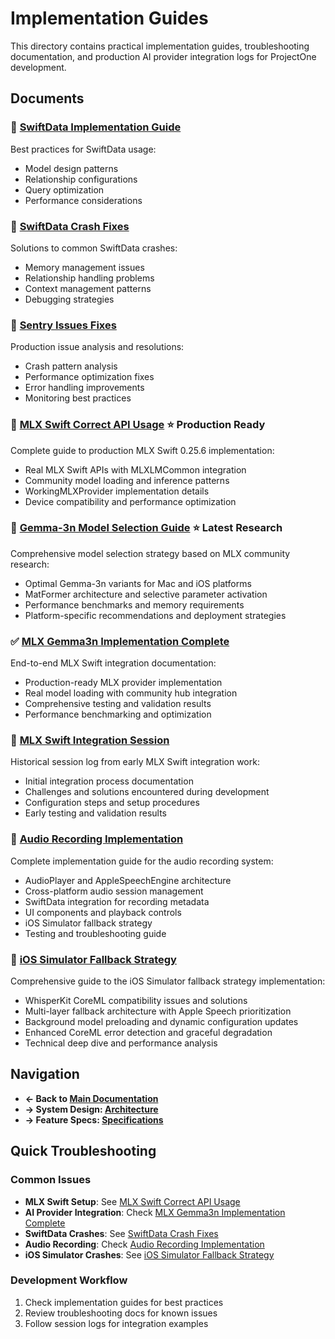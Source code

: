 # Implementation Guides

This directory contains practical implementation guides, troubleshooting documentation, and production AI provider integration logs for ProjectOne development.

## Documents

### 💾 [SwiftData Implementation Guide](SWIFTDATA_IMPLEMENTATION_GUIDE.md)
Best practices for SwiftData usage:
- Model design patterns
- Relationship configurations
- Query optimization
- Performance considerations

### 🔧 [SwiftData Crash Fixes](SWIFTDATA_CRASH_FIXES.md)
Solutions to common SwiftData crashes:
- Memory management issues
- Relationship handling problems
- Context management patterns
- Debugging strategies

### 🐛 [Sentry Issues Fixes](SENTRY_ISSUES_FIXES.md)
Production issue analysis and resolutions:
- Crash pattern analysis
- Performance optimization fixes
- Error handling improvements
- Monitoring best practices

### 🎯 [MLX Swift Correct API Usage](MLX_SWIFT_CORRECT_API_USAGE.md) ⭐ **Production Ready**
Complete guide to production MLX Swift 0.25.6 implementation:
- Real MLX Swift APIs with MLXLMCommon integration
- Community model loading and inference patterns
- WorkingMLXProvider implementation details
- Device compatibility and performance optimization

### 🧠 [Gemma-3n Model Selection Guide](GEMMA_3N_MODEL_SELECTION.md) ⭐ **Latest Research**
Comprehensive model selection strategy based on MLX community research:
- Optimal Gemma-3n variants for Mac and iOS platforms
- MatFormer architecture and selective parameter activation
- Performance benchmarks and memory requirements
- Platform-specific recommendations and deployment strategies

### ✅ [MLX Gemma3n Implementation Complete](MLX_GEMMA3N_IMPLEMENTATION_COMPLETE.md)
End-to-end MLX Swift integration documentation:
- Production-ready MLX provider implementation
- Real model loading with community hub integration
- Comprehensive testing and validation results
- Performance benchmarking and optimization

### 🤖 [MLX Swift Integration Session](MLX_SWIFT_INTEGRATION_SESSION.md)
Historical session log from early MLX Swift integration work:
- Initial integration process documentation
- Challenges and solutions encountered during development
- Configuration steps and setup procedures
- Early testing and validation results

### 🎵 [Audio Recording Implementation](AUDIO_RECORDING_IMPLEMENTATION.md)
Complete implementation guide for the audio recording system:
- AudioPlayer and AppleSpeechEngine architecture
- Cross-platform audio session management
- SwiftData integration for recording metadata
- UI components and playback controls
- iOS Simulator fallback strategy
- Testing and troubleshooting guide

### 📱 [iOS Simulator Fallback Strategy](IOS_SIMULATOR_FALLBACK_STRATEGY.md)
Comprehensive guide to the iOS Simulator fallback strategy implementation:
- WhisperKit CoreML compatibility issues and solutions
- Multi-layer fallback architecture with Apple Speech prioritization
- Background model preloading and dynamic configuration updates
- Enhanced CoreML error detection and graceful degradation
- Technical deep dive and performance analysis

## Navigation

- **← Back to [Main Documentation](../README.md)**
- **→ System Design: [Architecture](../architecture/README.md)**
- **→ Feature Specs: [Specifications](../specifications/README.md)**

## Quick Troubleshooting

### Common Issues
- **MLX Swift Setup**: See [MLX Swift Correct API Usage](MLX_SWIFT_CORRECT_API_USAGE.md)
- **AI Provider Integration**: Check [MLX Gemma3n Implementation Complete](MLX_GEMMA3N_IMPLEMENTATION_COMPLETE.md)
- **SwiftData Crashes**: See [SwiftData Crash Fixes](SWIFTDATA_CRASH_FIXES.md)
- **Audio Recording**: Check [Audio Recording Implementation](AUDIO_RECORDING_IMPLEMENTATION.md)
- **iOS Simulator Crashes**: See [iOS Simulator Fallback Strategy](IOS_SIMULATOR_FALLBACK_STRATEGY.md)

### Development Workflow
1. Check implementation guides for best practices
2. Review troubleshooting docs for known issues
3. Follow session logs for integration examples